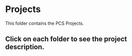 # Projects

This folder contains the PCS Projects.

## Click on each folder to see the project description.